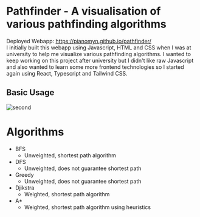 # Pathfinder - A visualisation of various pathfinding algorithms
Deployed Webapp: https://pianomyn.github.io/pathfinder/
<br/>
I initially built this webapp using Javascript, HTML and CSS when I was at university to help me visualize various pathfinding algorithms.
I wanted to keep working on this project after university but I didn't like raw Javascript and also wanted to learn some more frontend technologies so I started again using React, Typescript and Tailwind CSS.

## Basic Usage
![second](https://github.com/Pianomyn/pathfinder/assets/61450295/4d0b6138-1711-49db-b268-650123822125)

# Algorithms
- BFS
    - Unweighted, shortest path algorithm
- DFS
    - Unweighted, does not guarantee shortest path
- Greedy
    - Unweighted, does not guarantee shortest path
- Djikstra
    - Weighted, shortest path algorithm
- A*
    - Weighted, shortest path algorithm using heuristics

